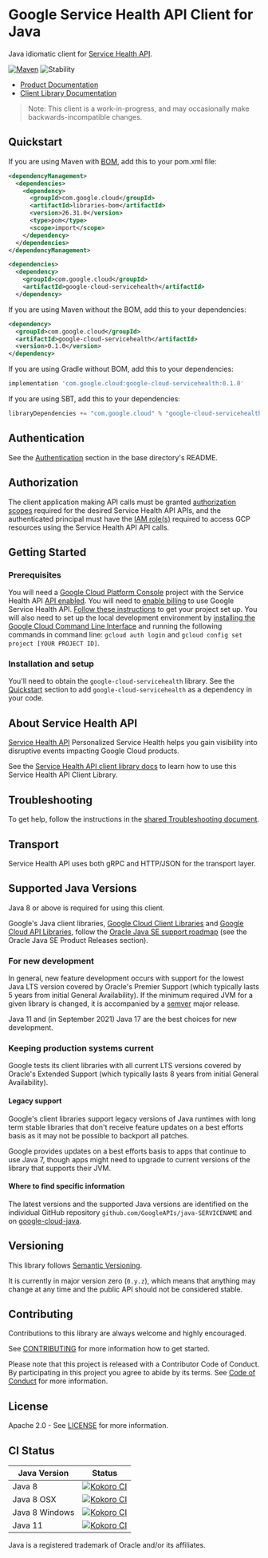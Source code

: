 # Google Service Health API Client for Java

Java idiomatic client for [Service Health API][product-docs].

[![Maven][maven-version-image]][maven-version-link]
![Stability][stability-image]

- [Product Documentation][product-docs]
- [Client Library Documentation][javadocs]

> Note: This client is a work-in-progress, and may occasionally
> make backwards-incompatible changes.


## Quickstart


If you are using Maven with [BOM][libraries-bom], add this to your pom.xml file:

```xml
<dependencyManagement>
  <dependencies>
    <dependency>
      <groupId>com.google.cloud</groupId>
      <artifactId>libraries-bom</artifactId>
      <version>26.31.0</version>
      <type>pom</type>
      <scope>import</scope>
    </dependency>
  </dependencies>
</dependencyManagement>

<dependencies>
  <dependency>
    <groupId>com.google.cloud</groupId>
    <artifactId>google-cloud-servicehealth</artifactId>
  </dependency>
```

If you are using Maven without the BOM, add this to your dependencies:

<!-- {x-version-update-start:google-cloud-servicehealth:released} -->

```xml
<dependency>
  <groupId>com.google.cloud</groupId>
  <artifactId>google-cloud-servicehealth</artifactId>
  <version>0.1.0</version>
</dependency>
```

If you are using Gradle without BOM, add this to your dependencies:

```Groovy
implementation 'com.google.cloud:google-cloud-servicehealth:0.1.0'
```

If you are using SBT, add this to your dependencies:

```Scala
libraryDependencies += "com.google.cloud" % "google-cloud-servicehealth" % "0.1.0"
```
<!-- {x-version-update-end} -->

## Authentication

See the [Authentication][authentication] section in the base directory's README.

## Authorization

The client application making API calls must be granted [authorization scopes][auth-scopes] required for the desired Service Health API APIs, and the authenticated principal must have the [IAM role(s)][predefined-iam-roles] required to access GCP resources using the Service Health API API calls.

## Getting Started

### Prerequisites

You will need a [Google Cloud Platform Console][developer-console] project with the Service Health API [API enabled][enable-api].
You will need to [enable billing][enable-billing] to use Google Service Health API.
[Follow these instructions][create-project] to get your project set up. You will also need to set up the local development environment by
[installing the Google Cloud Command Line Interface][cloud-cli] and running the following commands in command line:
`gcloud auth login` and `gcloud config set project [YOUR PROJECT ID]`.

### Installation and setup

You'll need to obtain the `google-cloud-servicehealth` library.  See the [Quickstart](#quickstart) section
to add `google-cloud-servicehealth` as a dependency in your code.

## About Service Health API


[Service Health API][product-docs] Personalized Service Health helps you gain visibility into disruptive events impacting Google Cloud products.

See the [Service Health API client library docs][javadocs] to learn how to
use this Service Health API Client Library.






## Troubleshooting

To get help, follow the instructions in the [shared Troubleshooting document][troubleshooting].

## Transport

Service Health API uses both gRPC and HTTP/JSON for the transport layer.

## Supported Java Versions

Java 8 or above is required for using this client.

Google's Java client libraries,
[Google Cloud Client Libraries][cloudlibs]
and
[Google Cloud API Libraries][apilibs],
follow the
[Oracle Java SE support roadmap][oracle]
(see the Oracle Java SE Product Releases section).

### For new development

In general, new feature development occurs with support for the lowest Java
LTS version covered by  Oracle's Premier Support (which typically lasts 5 years
from initial General Availability). If the minimum required JVM for a given
library is changed, it is accompanied by a [semver][semver] major release.

Java 11 and (in September 2021) Java 17 are the best choices for new
development.

### Keeping production systems current

Google tests its client libraries with all current LTS versions covered by
Oracle's Extended Support (which typically lasts 8 years from initial
General Availability).

#### Legacy support

Google's client libraries support legacy versions of Java runtimes with long
term stable libraries that don't receive feature updates on a best efforts basis
as it may not be possible to backport all patches.

Google provides updates on a best efforts basis to apps that continue to use
Java 7, though apps might need to upgrade to current versions of the library
that supports their JVM.

#### Where to find specific information

The latest versions and the supported Java versions are identified on
the individual GitHub repository `github.com/GoogleAPIs/java-SERVICENAME`
and on [google-cloud-java][g-c-j].

## Versioning


This library follows [Semantic Versioning](http://semver.org/).


It is currently in major version zero (``0.y.z``), which means that anything may change at any time
and the public API should not be considered stable.


## Contributing


Contributions to this library are always welcome and highly encouraged.

See [CONTRIBUTING][contributing] for more information how to get started.

Please note that this project is released with a Contributor Code of Conduct. By participating in
this project you agree to abide by its terms. See [Code of Conduct][code-of-conduct] for more
information.


## License

Apache 2.0 - See [LICENSE][license] for more information.

## CI Status

Java Version | Status
------------ | ------
Java 8 | [![Kokoro CI][kokoro-badge-image-2]][kokoro-badge-link-2]
Java 8 OSX | [![Kokoro CI][kokoro-badge-image-3]][kokoro-badge-link-3]
Java 8 Windows | [![Kokoro CI][kokoro-badge-image-4]][kokoro-badge-link-4]
Java 11 | [![Kokoro CI][kokoro-badge-image-5]][kokoro-badge-link-5]

Java is a registered trademark of Oracle and/or its affiliates.

[product-docs]: https://cloud.google.com/service-health/docs/overview
[javadocs]: https://cloud.google.com/java/docs/reference/google-cloud-servicehealth/latest/overview
[kokoro-badge-image-1]: http://storage.googleapis.com/cloud-devrel-public/java/badges/java-servicehealth/java7.svg
[kokoro-badge-link-1]: http://storage.googleapis.com/cloud-devrel-public/java/badges/java-servicehealth/java7.html
[kokoro-badge-image-2]: http://storage.googleapis.com/cloud-devrel-public/java/badges/java-servicehealth/java8.svg
[kokoro-badge-link-2]: http://storage.googleapis.com/cloud-devrel-public/java/badges/java-servicehealth/java8.html
[kokoro-badge-image-3]: http://storage.googleapis.com/cloud-devrel-public/java/badges/java-servicehealth/java8-osx.svg
[kokoro-badge-link-3]: http://storage.googleapis.com/cloud-devrel-public/java/badges/java-servicehealth/java8-osx.html
[kokoro-badge-image-4]: http://storage.googleapis.com/cloud-devrel-public/java/badges/java-servicehealth/java8-win.svg
[kokoro-badge-link-4]: http://storage.googleapis.com/cloud-devrel-public/java/badges/java-servicehealth/java8-win.html
[kokoro-badge-image-5]: http://storage.googleapis.com/cloud-devrel-public/java/badges/java-servicehealth/java11.svg
[kokoro-badge-link-5]: http://storage.googleapis.com/cloud-devrel-public/java/badges/java-servicehealth/java11.html
[stability-image]: https://img.shields.io/badge/stability-preview-yellow
[maven-version-image]: https://img.shields.io/maven-central/v/com.google.cloud/google-cloud-servicehealth.svg
[maven-version-link]: https://central.sonatype.com/artifact/com.google.cloud/google-cloud-servicehealth/0.1.0
[authentication]: https://github.com/googleapis/google-cloud-java#authentication
[auth-scopes]: https://developers.google.com/identity/protocols/oauth2/scopes
[predefined-iam-roles]: https://cloud.google.com/iam/docs/understanding-roles#predefined_roles
[iam-policy]: https://cloud.google.com/iam/docs/overview#cloud-iam-policy
[developer-console]: https://console.developers.google.com/
[create-project]: https://cloud.google.com/resource-manager/docs/creating-managing-projects
[cloud-cli]: https://cloud.google.com/cli
[troubleshooting]: https://github.com/googleapis/google-cloud-java/blob/main/TROUBLESHOOTING.md
[contributing]: https://github.com/googleapis/java-servicehealth/blob/main/CONTRIBUTING.md
[code-of-conduct]: https://github.com/googleapis/java-servicehealth/blob/main/CODE_OF_CONDUCT.md#contributor-code-of-conduct
[license]: https://github.com/googleapis/java-servicehealth/blob/main/LICENSE
[enable-billing]: https://cloud.google.com/apis/docs/getting-started#enabling_billing
[enable-api]: https://console.cloud.google.com/flows/enableapi?apiid=servicehealth.googleapis.com
[libraries-bom]: https://github.com/GoogleCloudPlatform/cloud-opensource-java/wiki/The-Google-Cloud-Platform-Libraries-BOM
[shell_img]: https://gstatic.com/cloudssh/images/open-btn.png

[semver]: https://semver.org/
[cloudlibs]: https://cloud.google.com/apis/docs/client-libraries-explained
[apilibs]: https://cloud.google.com/apis/docs/client-libraries-explained#google_api_client_libraries
[oracle]: https://www.oracle.com/java/technologies/java-se-support-roadmap.html
[g-c-j]: http://github.com/googleapis/google-cloud-java

